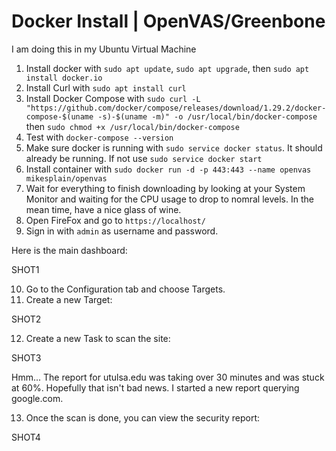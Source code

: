 # Docker Install | OpenVAS/Greenbone

I am doing this in my Ubuntu Virtual Machine
1. Install docker with `sudo apt update`, `sudo apt upgrade`, then `sudo apt install docker.io`
2. Install Curl with `sudo apt install curl`
3. Install Docker Compose with `sudo curl -L "https://github.com/docker/compose/releases/download/1.29.2/docker-compose-$(uname -s)-$(uname -m)" -o /usr/local/bin/docker-compose` then `sudo chmod +x /usr/local/bin/docker-compose`
4. Test with `docker-compose --version`
5. Make sure docker is running with `sudo service docker status`. It should already be running. If not use `sudo service docker start`
6. Install container with `sudo docker run -d -p 443:443 --name openvas mikesplain/openvas`
7. Wait for everything to finish downloading by looking at your System Monitor and waiting for the CPU usage to drop to nomral levels. In the mean time, have a nice glass of wine.
8. Open FireFox and go to `https://localhost/`
9. Sign in with `admin` as username and password.

Here is the main dashboard:

SHOT1

10. Go to the Configuration tab and choose Targets.
11. Create a new Target:

SHOT2

12. Create a new Task to scan the site:

SHOT3

Hmm... The report for utulsa.edu was taking over 30 minutes and was stuck at 60%. Hopefully that isn't bad news. I started a new report querying google.com.

13. Once the scan is done, you can view the security report:

SHOT4
